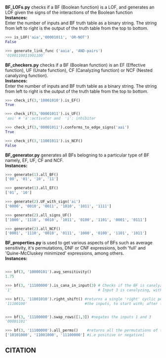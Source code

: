 <b>BF_LOFs.py</b> checks if a BF (Boolean function) is a LOF, and generates an LOF given the signs of the interactions of the Boolean function <br/>
<b>Instances:</b><br/>
Enter the number of inputs and BF truth table as a binary string. The string from left to right is the output of the truth table from the top to bottom.

```python
>>> is_LOF('aia','00001011', 'OR-NOT')
False

>>> generate_link_func ('aaia', 'AND-pairs')
'0100110011001100'
```

<b>BF_checkers.py</b> checks if a BF (Boolean function) is an EF (Effective function), UF (Unate function), CF (Canalyzing function) or NCF (Nested canalyzing function).<br/>
<b>Instances:</b><br/>
Enter the number of inputs and BF truth table as a binary string. The string from left to right is the output of the truth table from the top to bottom.

```python
>>> check_if(3,'10001010').is_EF()
True

>>> check_if(3,'00001011').is_UF()
'aai' # 'a':activator and  'i': inhibitor

>>> check_if(3,'00001011').conforms_to_edge_signs('aai')
True

>>> check_if(3,'11001011').is_NCF()
False
```

<b>BF_generator.py</b> generates all BFs belogning to a particular type of BF namely, EF, UF, CF and NCF.<br/>
<b>Instances:</b><br/>

```python
>>> generate(1).all_BF()
['00', '01', '10', '11']

>>> generate(1).all_EF()
['01', '10']

>>> generate(2).UF_with_sign('ai')
['0000', '0010', '0011', '1010', '1011', '1111']

>>> generate(2).all_signs_UF()
['1000', '1110', '0010', '1011', '0100', '1101', '0001', '0111']

>>> generate(2).all_NCF()
['0001', '1110', '0010', '0111', '1000', '0100', '1101', '1011']
```

<b>BF_properties.py</b> is used to get various aspects of BFs such as average sensitivity, it's permutations, DNF or CNF expressions, both 'full' and 'Quine-McCluskey minimized' expressions, among others.<br/>
<b>Instances:</b><br/>
```python

>>> bf(3, '10000101').avg_sensitivity() 
1.75

>>> bf(3, '11100000').is_cana_in_input(3) # Checks if the BF is canalyzing in input '3'.
'1'                                       # Input 3 is canalyzing, with the canalyzing input value equal to '1'

>>> bf(3, '11001010').right_shift() #returns a single 'right' cyclic permutation of the truth table (if 3,2,1 is the order of
'11100100'                          #the inputs, to start with; after the operation 1,3,2 will be the order of the inputs)


>>> bf(3, '11100000').swap_rows([1,3]) #negates the inputs 1 and 3
'00001101'

>>> bf(3, '11100000').all_perms()    #returns all the permutations of the BF given that all inputs have same sign 
['10101000', '11001000', '11100000'] #i.e positive or negative]
```

## CITATION
